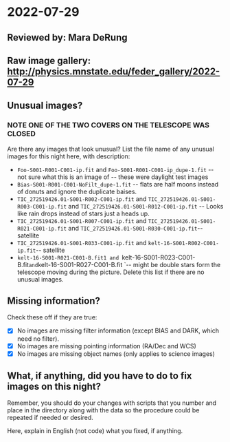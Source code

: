 # 2022-07-29

## Reviewed by:   Mara DeRung

## Raw image gallery: http://physics.mnstate.edu/feder_gallery/2022-07-29

## Unusual images?

### NOTE ONE OF THE TWO COVERS ON THE TELESCOPE WAS CLOSED

Are there any images that look unusual? List the file name of any unusual images for this night here, with description:

+ `Foo-S001-R001-C001-ip.fit` and `Foo-S001-R001-C001-ip_dupe-1.fit` -- not sure what this is an image of -- these were daylight test images
+ `Bias-S001-R001-C001-NoFilt_dupe-1.fit` -- flats are half moons instead of donuts and ignore the duplicate baises.
+ `TIC_272519426.01-S001-R002-C001-ip.fit` and `TIC_272519426.01-S001-R003-C001-ip.fit` and `TIC_272519426.01-S001-R012-C001-ip.fit` --  Looks like rain drops instead of stars just a heads up.
+ `TIC_272519426.01-S001-R007-C001-ip.fit` and `TIC_272519426.01-S001-R021-C001-ip.fit` and `TIC_272519426.01-S001-R030-C001-ip.fit`-- satellite
+ `TIC_272519426.01-S001-R033-C001-ip.fit` and `kelt-16-S001-R002-C001-ip.fit`-- satellite
+ `kelt-16-S001-R021-C001-B.fit1 and `kelt-16-S001-R023-C001-B.fit` and `kelt-16-S001-R027-C001-B.fit `-- might be double stars form the telescope moving during the picture.
Delete this list if there are no unusual images.

## Missing information?

Check these off if they are true:

- [x] No images are missing filter information (except BIAS and DARK, which need no filter).
- [x] No images are missing pointing information (RA/Dec and WCS)
- [x] No images are missing object names (only applies to science images)

## What, if anything, did you have to do to fix images on this night?

Remember, you should do your changes with scripts that you number and place in the
directory along with the data so the procedure could be repeated if needed or
desired.

Here, explain in English (not code) what you fixed, if anything.
